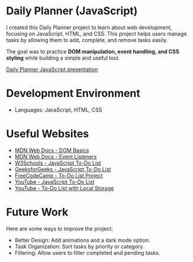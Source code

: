 # Daily Planner (JavaScript)

I created this Daily Planner project to learn about web development, focusing on JavaScript, HTML, and CSS. This project helps users manage tasks by allowing them to add, complete, and remove tasks easily.

The goal was to practice **DOM manipulation, event handling, and CSS styling** while building a simple and useful tool.

[Daily Planner JavaScript presentation](https://youtu.be/AenKXfPJVB4)

# Development Environment

- Languages: JavaScript, HTML, CSS


# Useful Websites

* [MDN Web Docs - DOM Basics](https://developer.mozilla.org/en-US/docs/Web/API/Document_Object_Model/Introduction)
* [MDN Web Docs - Event Listeners](https://developer.mozilla.org/en-US/docs/Web/API/EventTarget/addEventListener)
* [W3Schools - JavaScript To-Do List](https://www.w3schools.com/howto/howto_js_todolist.asp)
* [GeeksforGeeks - JavaScript To-Do List](https://www.geeksforgeeks.org/javascript-project-on-todo-list/)
* [FreeCodeCamp - To-Do List Project](https://www.freecodecamp.org/news/how-to-build-a-todo-app-with-javascript/)
* [YouTube - JavaScript To-Do List](https://www.youtube.com/watch?v=G0jO8kUrg-I)
* [YouTube - To-Do List with Local Storage](https://www.youtube.com/watch?v=b8sUhU_eq3g)

# Future Work

Here are some ways to improve the project:
* Better Design: Add animations and a dark mode option.
* Task Organization: Sort tasks by priority or category.
* Filtering: Allow users to filter completed and pending tasks.

